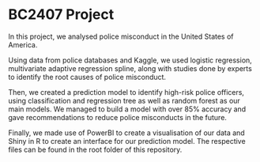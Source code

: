 # BC2407 Project
In this project, we analysed police misconduct in the United States of America.

Using data from police databases and Kaggle, we used logistic regression, multivariate adaptive regression spline, along with studies done by experts to identify the root causes of police misconduct.

Then, we created a prediction model to identify high-risk police officers, using classification and regression tree as well as random forest as our main models. We managed to build a model with over 85% accuracy and gave recommendations to reduce police misconducts in the future.

Finally, we made use of PowerBI to create a visualisation of our data and Shiny in R to create an interface for our prediction model. The respective files can be found in the root folder of this repository.
